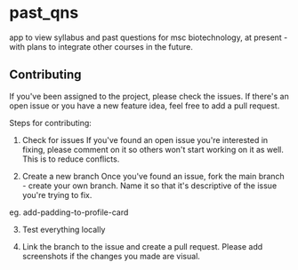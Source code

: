 # past_qns

app to view syllabus and past questions for msc biotechnology, at present - with plans to integrate other courses in the future.

## Contributing

If you've been assigned to the project, please check the issues. If there's an open issue or you have a new feature idea, feel free to add a pull request.

Steps for contributing:

1. Check for issues
If you've found an open issue you're interested in fixing, please comment on it so others won't start working on it as well. This is to reduce conflicts.

2. Create a new branch
Once you've found an issue, fork the main branch - create your own branch.
Name it so that it's descriptive of the issue you're trying to fix.

eg. add-padding-to-profile-card

3. Test everything locally

4. Link the branch to the issue and create a pull request. Please add screenshots if the changes you made are visual.
